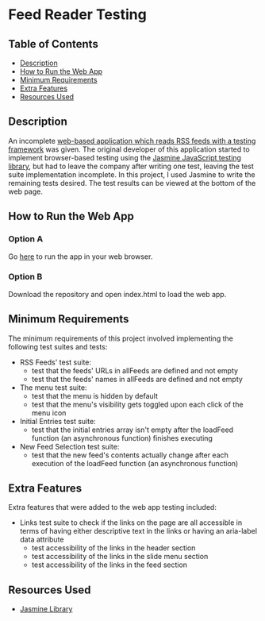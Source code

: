 # Feed Reader Testing

## Table of Contents

* [Description](#description)
* [How to Run the Web App](#how-to-run-the-web-app)
* [Minimum Requirements](#minimum-requirements)
* [Extra Features](#extra-features)
* [Resources Used](#resources-used)

## Description

An incomplete [web-based application which reads RSS feeds with a testing framework](https://github.com/udacity/frontend-nanodegree-feedreader) was given. The original developer of this application started to implement browser-based testing using the [Jasmine JavaScript testing library](http://jasmine.github.io/), but had to leave the company after writing one test, leaving the test suite implementation incomplete. In this project, I used Jasmine to write the remaining tests desired. The test results can be viewed at the bottom of the web page.

## How to Run the Web App

### Option A

Go [here](https://nahilmemon.github.io/feed-reader-testing/) to run the app in your web browser.

### Option B

Download the repository and open index.html to load the web app.

## Minimum Requirements

The minimum requirements of this project involved implementing the following test suites and tests:
* RSS Feeds' test suite:
  * test that the feeds' URLs in allFeeds are defined and not empty
  * test that the feeds' names in allFeeds are defined and not empty
* The menu test suite:
  * test that the menu is hidden by default
  * test that the menu's visibility gets toggled upon each click of the menu icon
* Initial Entries test suite:
  * test that the initial entries array isn't empty after the loadFeed function (an asynchronous function) finishes executing
* New Feed Selection test suite:
  * test that the new feed's contents actually change after each execution of the loadFeed function (an asynchronous function)

## Extra Features

Extra features that were added to the web app testing included:
* Links test suite to check if the links on the page are all accessible in terms of having either descriptive text in the links or having an aria-label data attribute
  * test accessibility of the links in the header section
  * test accessibility of the links in the slide menu section
  * test accessibility of the links in the feed section

## Resources Used

* [Jasmine Library](https://jasmine.github.io/2.1/introduction.html)